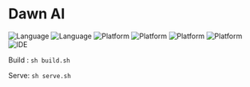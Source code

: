 # Dawn AI

![Language](https://img.shields.io/badge/language-C%2B%2B-informational.svg?logo=C%2B%2B)
![Language](https://img.shields.io/static/v1.svg?label=Language&message=Python&color=informational&logo=Python)
![Platform](https://img.shields.io/static/v1.svg?label=Platform&message=Codeforces&color=9cf&logo=Codeforces)
![Platform](https://img.shields.io/static/v1.svg?label=Platform&message=Kattis&color=9cf)
![Platform](https://img.shields.io/static/v1.svg?label=Platform&message=UVA&color=9cf)
![Platform](https://img.shields.io/static/v1.svg?label=Platform&message=SPOJ&color=9cf)
![IDE](https://img.shields.io/static/v1.svg?label=IDE&message=VSCode&color=blueviolet&logo=Visual-Studio-Code)



Build : `sh build.sh`

Serve: `sh serve.sh`
